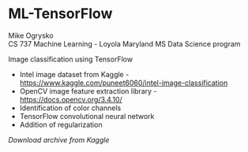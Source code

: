 # ML-TensorFlow

Mike Ogrysko<br>
CS 737 Machine Learning - Loyola Maryland MS Data Science program<br>

Image classification using TensorFlow
- Intel image dataset from Kaggle - https://www.kaggle.com/puneet6060/intel-image-classification
- OpenCV image feature extraction library - https://docs.opencv.org/3.4.10/
- Identification of color channels
- TensorFlow convolutional neural network
- Addition of regularization

<i>Download archive from Kaggle</i>
